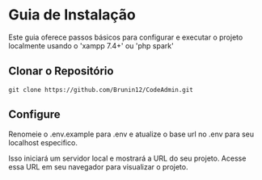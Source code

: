 # Guia de Instalação

Este guia oferece passos básicos para configurar e executar o projeto localmente usando o 'xampp 7.4+' ou 'php spark'

## Clonar o Repositório

``` git
git clone https://github.com/Brunin12/CodeAdmin.git

```
## Configure

Renomeie o .env.example para .env e atualize o base url no .env para seu localhost especifico.

Isso iniciará um servidor local e mostrará a URL do seu projeto. Acesse essa URL em seu navegador para visualizar o projeto.

